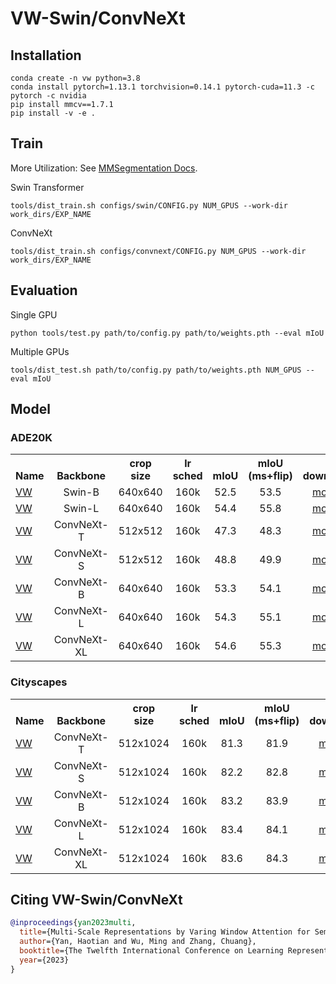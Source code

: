 # VW-Swin/ConvNeXt

## Installation
```
conda create -n vw python=3.8
conda install pytorch=1.13.1 torchvision=0.14.1 pytorch-cuda=11.3 -c pytorch -c nvidia
pip install mmcv==1.7.1
pip install -v -e .
```

## Train
More Utilization: See [MMSegmentation Docs](docs).

Swin Transformer
```
tools/dist_train.sh configs/swin/CONFIG.py NUM_GPUS --work-dir work_dirs/EXP_NAME
```
ConvNeXt
```
tools/dist_train.sh configs/convnext/CONFIG.py NUM_GPUS --work-dir work_dirs/EXP_NAME
```

## Evaluation

Single GPU
```
python tools/test.py path/to/config.py path/to/weights.pth --eval mIoU
```
Multiple GPUs
```
tools/dist_test.sh path/to/config.py path/to/weights.pth NUM_GPUS --eval mIoU
```


## <a name="ModelZoo"></a>Model

### ADE20K
<table><tbody>
<!-- START TABLE -->
<!-- TABLE HEADER -->
<th valign="bottom">Name</th>
<th valign="bottom">Backbone</th>
<th valign="bottom">crop<br/>size</th>
<th valign="bottom">lr<br/>sched</th>
<th valign="bottom">mIoU</th>
<th valign="bottom">mIoU<br/>(ms+flip)</th>
<th valign="bottom">download</th>
<!-- TABLE BODY -->
<!-- ROW: maskformer_swin_tiny_bs16_160k -->
<!-- ROW: maskformer_swin_base_IN21k_384_bs16_160k_res640 -->
 <tr><td align="left"><a href="configs/swin/vw_swin_base_patch4_window12_640x640_160k_ade20k_pretrain_384x384_22K.py">VW</a></td>
<td align="center">Swin-B</td>
<td align="center">640x640</td>
<td align="center">160k</td>
<td align="center">52.5</td>
<td align="center">53.5</td>
<td align="center"><a href="https://huggingface.co/yan-hao-tian/vw_swin-b_ade20k/tree/main">model</a></td>
</tr>
<!-- ROW: maskformer_swin_large_IN21k_384_bs16_160k_res640 -->
 <tr><td align="left"><a href="configs/swin/vw_swin_large_patch4_window12_640x640_160k_ade20k_pretrain_384x384_22K.py">VW</a></td>
<td align="center">Swin-L</td>
<td align="center">640x640</td>
<td align="center">160k</td>
<td align="center">54.4</td>
<td align="center">55.8</td>
<td align="center"><a href="https://huggingface.co/yan-hao-tian/vw_swin-l_ade20k/tree/main">model</a></td>
</tr>
<tr><td align="left"><a href="configs/convnext/vw_convnext_tiny_fp16_512x512_160k_ade20k.py">VW</a></td>
<td align="center">ConvNeXt-T</td>
<td align="center">512x512</td>
<td align="center">160k</td>
<td align="center">47.3</td>
<td align="center">48.3</td>
<td align="center"><a href="https://huggingface.co/yan-hao-tian/vw_convnext-ti_ade20k/tree/main">model</a></td>
</tr>
<!-- ROW: maskformer_swin_small_bs16_160k -->
 <tr><td align="left"><a href="configs/convnext/vw_convnext_small_fp16_512x512_160k_ade20k.py">VW</a></td>
<td align="center">ConvNeXt-S</td>
<td align="center">512x512</td>
<td align="center">160k</td>
<td align="center">48.8</td>
<td align="center">49.9</td>
<td align="center"><a href="https://huggingface.co/yan-hao-tian/vw_convnext-s_ade20k/tree/main">model</a></td>
</tr>
<tr><td align="left"><a href="configs/convnext/vw_convnext_base_fp16_640x640_160k_ade20k.py">VW</a></td>
<td align="center">ConvNeXt-B</td>
<td align="center">640x640</td>
<td align="center">160k</td>
<td align="center">53.3</td>
<td align="center">54.1</td>
<td align="center"><a href="https://huggingface.co/yan-hao-tian/vw_convnext-b_ade20k/tree/main">model</a></td>
</tr>
<!-- ROW: maskformer_swin_small_bs16_160k -->
 <tr><td align="left"><a href="configs/convnext/vw_convnext_large_fp16_640x640_160k_ade20k.py">VW</a></td>
<td align="center">ConvNeXt-L</td>
<td align="center">640x640</td>
<td align="center">160k</td>
<td align="center">54.3</td>
<td align="center">55.1</td>
<td align="center"><a href="https://huggingface.co/yan-hao-tian/vw_convnext-l_ade20k/tree/main">model</a></td>
</tr>
 <tr><td align="left"><a href="configs/convnext/vw_convnext_xlarge_fp16_640x640_160k_ade20k.py">VW</a></td>
<td align="center">ConvNeXt-XL</td>
<td align="center">640x640</td>
<td align="center">160k</td>
<td align="center">54.6</td>
<td align="center">55.3</td>
<td align="center"><a href="https://huggingface.co/yan-hao-tian/vw_convnext-xl_ade20k/tree/main">model</a></td>
</tr>
</tbody></table>

### Cityscapes
<table><tbody>
<!-- START TABLE -->
<!-- TABLE HEADER -->
<th valign="bottom">Name</th>
<th valign="bottom">Backbone</th>
<th valign="bottom">crop<br/>size</th>
<th valign="bottom">lr<br/>sched</th>
<th valign="bottom">mIoU</th>
<th valign="bottom">mIoU<br/>(ms+flip)</th>
<th valign="bottom">download</th>
<!-- TABLE BODY -->
<!-- ROW: maskformer_swin_tiny_bs16_160k -->
<!-- ROW: maskformer_swin_base_IN21k_384_bs16_160k_res640 -->

<tr><td align="left"><a href="configs/convnext/vw_convnext_tiny_fp16_512x1024_160k_cityscapes.py">VW</a></td>
<td align="center">ConvNeXt-T</td>
<td align="center">512x1024</td>
<td align="center">160k</td>
<td align="center">81.3</td>
<td align="center">81.9</td>
<td align="center"><a href="https://huggingface.co/yan-hao-tian/vw_convnext-ti_cityscapes/tree/main">model</a></td>
</tr>
<!-- ROW: maskformer_swin_small_bs16_160k -->
 <tr><td align="left"><a href="configs/convnext/vw_convnext_small_fp16_512x1024_160k_cityscapes.py">VW</a></td>
<td align="center">ConvNeXt-S</td>
<td align="center">512x1024</td>
<td align="center">160k</td>
<td align="center">82.2</td>
<td align="center">82.8</td>
<td align="center"><a href="https://huggingface.co/yan-hao-tian/vw_convnext-s_cityscapes/tree/main">model</a></td>
</tr>
<tr><td align="left"><a href="configs/convnext/vw_convnext_base_fp16_512x1024_160k_cityscapes.py">VW</a></td>
<td align="center">ConvNeXt-B</td>
<td align="center">512x1024</td>
<td align="center">160k</td>
<td align="center">83.2</td>
<td align="center">83.9</td>
<td align="center"><a href="https://huggingface.co/yan-hao-tian/vw_convnext-b_cityscapes/tree/main">model</a></td>
</tr>
<!-- ROW: maskformer_swin_small_bs16_160k -->
 <tr><td align="left"><a href="configs/convnext/vw_convnext_large_fp16_512x1024_160k_cityscapes.py">VW</a></td>
<td align="center">ConvNeXt-L</td>
<td align="center">512x1024</td>
<td align="center">160k</td>
<td align="center">83.4</td>
<td align="center">84.1</td>
<td align="center"><a href="https://huggingface.co/yan-hao-tian/vw_convnext-l_cityscapes/tree/main">model</a></td>
</tr>
 <tr><td align="left"><a href="configs/convnext/vw_convnext_xlarge_fp16_512x1024_160k_cityscapes.py">VW</a></td>
<td align="center">ConvNeXt-XL</td>
<td align="center">512x1024</td>
<td align="center">160k</td>
<td align="center">83.6</td>
<td align="center">84.3</td>
<td align="center"><a href="https://huggingface.co/yan-hao-tian/vw_convnext-xl_cityscapes/tree/main">model</a></td>
</tr>

</tbody></table>

## <a name="CitingVW"></a>Citing VW-Swin/ConvNeXt
```BibTeX
@inproceedings{yan2023multi,
  title={Multi-Scale Representations by Varing Window Attention for Semantic Segmentation},
  author={Yan, Haotian and Wu, Ming and Zhang, Chuang},
  booktitle={The Twelfth International Conference on Learning Representations},
  year={2023}
}
```